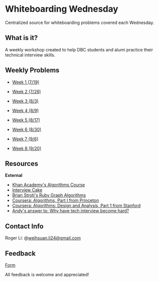 # Whiteboarding Wednesday 
Centralized source for whiteboarding problems covered each Wednesday.

## What is it?

A weekly workshop created to help DBC students and alumi practice their technical interview skills. 

## Weekly Problems

- [Week 1 (7/19)](https://github.com/MrRogerino/dbc-whiteboarding/tree/master/July_19)

- [Week 2 (7/26)](https://github.com/MrRogerino/dbc-whiteboarding/tree/master/July_26)

- [Week 3 (8/3)](https://github.com/MrRogerino/dbc-whiteboarding/tree/master/August_3)

- [Week 4 (8/9)](https://github.com/MrRogerino/dbc-whiteboarding/tree/master/August_9)

- [Week 5 (8/17)](https://github.com/MrRogerino/dbc-whiteboarding/tree/master/August_17)

- [Week 6 (8/30)](https://github.com/MrRogerino/dbc-whiteboarding/tree/master/August_30)

- [Week 7 (9/6)](https://github.com/MrRogerino/dbc-whiteboarding/tree/master/September_6)

- [Week 8 (9/20)](https://github.com/MrRogerino/dbc-whiteboarding/tree/master/September_20)

## Resources

**External**
- [Khan Academy's Algorithms Course](https://www.khanacademy.org/computing/computer-science/algorithms)
- [Interview Cake](https://www.interviewcake.com/)
- [Brian Stroti's Ruby Graph Algorithms](https://github.com/brianstorti/ruby-graph-algorithms)
- [Coursera: Algorithms, Part I from Princeton](https://www.coursera.org/course/algs4partI)
- [Coursera: Algorithms: Design and Analysis, Part 1 from Stanford](https://www.coursera.org/course/algo)
- [Andy's answer to: Why have tech interview become hard?](http://qr.ae/RoLQfu)

## Contact Info

Roger Li: @weihsuan.li24@gmail.com 

## Feedback 

[Form](https://goo.gl/forms/sQSFnZT3H0l5tPvL2)

All feedback is welcome and appreciated! 

